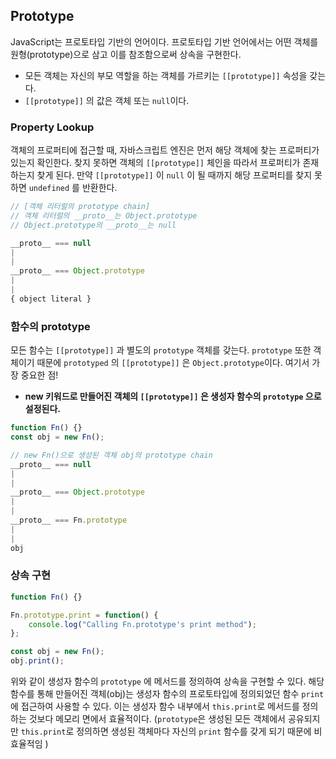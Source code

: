 ## Prototype

JavaScript는 프로토타입 기반의 언어이다. 프로토타입 기반 언어에서는 어떤 객체를 원형(prototype)으로 삼고 이를 참조함으로써 상속을 구현한다.

- 모든 객체는 자신의 부모 역할을 하는 객체를 가르키는 `[[prototype]]` 속성을 갖는다.
- `[[prototype]]` 의 값은 객체 또는 `null`이다.

### Property Lookup

객체의 프로퍼티에 접근할 때, 자바스크립트 엔진은 먼저 해당 객체에 찾는 프로퍼티가 있는지 확인한다. 찾지 못하면 객체의 `[[prototype]]` 체인을 따라서 프로퍼티가 존재하는지 찾게 된다. 만약 `[[prototype]]` 이 `null` 이 될 때까지 해당 프로퍼티를 찾지 못하면 `undefined` 를 반환한다.

```jsx
// [객체 리터럴의 prototype chain]
// 객체 리터럴의 __proto__는 Object.prototype
// Object.prototype의 __proto__는 null

__proto__ === null
|
|
__proto__ === Object.prototype
|
|
{ object literal }
```

### 함수의 prototype

모든 함수는 `[[prototype]]` 과 별도의 `prototype` 객체를 갖는다. `prototype` 또한 객체이기 때문에 `prototyped` 의 `[[prototype]]` 은 `Object.prototype`이다. 여기서 가장 중요한 점!

- **new 키워드로 만들어진 객체의 `[[prototype]]` 은 생성자 함수의 `prototype` 으로 설정된다.**

```jsx
function Fn() {}
const obj = new Fn();

// new Fn()으로 생성된 객체 obj의 prototype chain
__proto__ === null
|
|             
__proto__ === Object.prototype
|
|
__proto__ === Fn.prototype
|
|
obj
```

### 상속 구현

```jsx
function Fn() {}

Fn.prototype.print = function() {
    console.log("Calling Fn.prototype's print method");
};

const obj = new Fn();
obj.print(); 
```

위와 같이 생성자 함수의 `prototype` 에 메서드를 정의하여 상속을 구현할 수 있다. 해당 함수를 통해 만들어진 객체(obj)는 생성자 함수의 프로토타입에 정의되었던 함수 `print`에 접근하여 사용할 수 있다. 이는 생성자 함수 내부에서 `this.print`로 메서드를 정의하는 것보다 메모리 면에서 효율적이다. (`prototype`은 생성된 모든 객체에서 공유되지만 `this.print`로 정의하면 생성된 객체마다 자신의 `print` 함수를 갖게 되기 때문에 비효율적임 )
